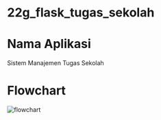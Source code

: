 # 22g_flask_tugas_sekolah
# Nama Aplikasi
  Sistem Manajemen Tugas Sekolah
  
# Flowchart
![flowchart](https://github.com/user-attachments/assets/e9b79aa1-32be-4348-85fc-14b92f3393da)

